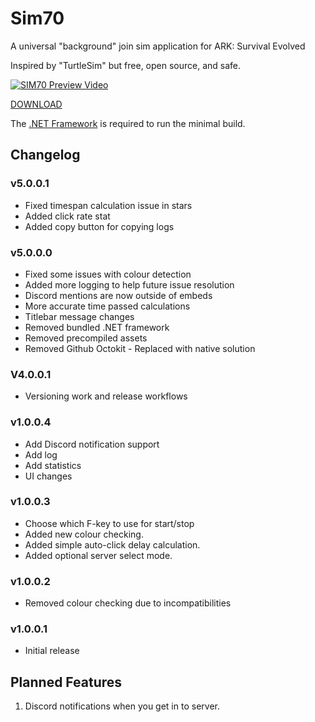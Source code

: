 # Sim70

A universal "background" join sim application for ARK: Survival Evolved

Inspired by "TurtleSim" but free, open source, and safe.


[![SIM70 Preview Video](https://img.lkd70.com/HUGI5/FoJodewa27.png/raw)](https://youtu.be/T0i5UNXHrYs)

[DOWNLOAD](https://github.com/lkd70/SIM70/releases/latest)


The [.NET Framework](https://dotnet.microsoft.com/en-us/download/dotnet-framework) is required to run the minimal build.

## Changelog


### v5.0.0.1

* Fixed timespan calculation issue in stars
* Added click rate stat
* Added copy button for copying logs

### v5.0.0.0

* Fixed some issues with colour detection 
* Added more logging to help future issue resolution
* Discord mentions are now outside of embeds
* More accurate time passed calculations
* Titlebar message changes
* Removed bundled .NET framework
* Removed precompiled assets
* Removed Github Octokit - Replaced with native solution

### V4.0.0.1

* Versioning work and release workflows

### v1.0.0.4

* Add Discord notification support
* Add log
* Add statistics
* UI changes

### v1.0.0.3

* Choose which F-key to use for start/stop
* Added new colour checking.
* Added simple auto-click delay calculation.
* Added optional server select mode.

### v1.0.0.2

* Removed colour checking due to incompatibilities

### v1.0.0.1

* Initial release

## Planned Features

1. Discord notifications when you get in to server.
